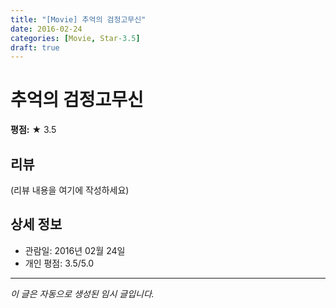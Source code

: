 ```yaml
---
title: "[Movie] 추억의 검정고무신"
date: 2016-02-24
categories: [Movie, Star-3.5]
draft: true
---
```


# 추억의 검정고무신

**평점:** ★ 3.5

## 리뷰

(리뷰 내용을 여기에 작성하세요)

## 상세 정보

- 관람일: 2016년 02월 24일
- 개인 평점: 3.5/5.0

---

*이 글은 자동으로 생성된 임시 글입니다.*
